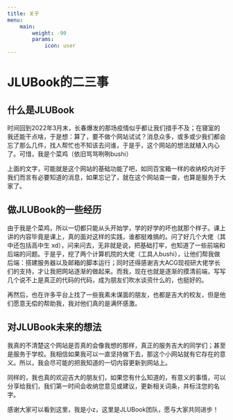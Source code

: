 ```yaml
---
title: 关于
menu:
    main: 
        weight: -90
        params:
            icon: user
---
```


# JLUBook的二三事

## 什么是JLUBook

时间回到2022年3月末，长春爆发的那场疫情似乎都让我们措手不及；在寝室的我还能干点啥，于是想：算了，要不做个网站试试？消息众多，或多或少我们都会忘了那么几件，找人帮忙也不知该去问谁，于是乎，这个网站的想法就植入内心了。可惜，我是个菜鸡（依旧骂骂咧咧bushi）

上面的文字，可能就是这个网站的基础功能了吧，如同百宝箱一样的收纳校内对于我们而言有必要知道的消息，如果忘记了，就在这个网站查一查，也算是服务于大家了。

## 做JLUBook的一些经历

由于我是个菜鸡，所以一切都只能从头开始学，学的好学的坏也就那个样子。课上讲的内容毕竟是课上，真的面对这样的实践，谁都挺难搞的。问了好几个大佬（其中还包括高中生 xd），问来问去，无非就是说，把基础打牢，也知道了一些前端和后端的问题。于是乎，挖了两个计算机院的大佬（工具人bushi），让他们帮我做后端：搭建服务器以及邮箱的脚本运行；同时还得感谢吉大ACG现视研大佬学长们的支持，才让我把网站逐渐的做起来。而我，现在也就是逐渐的摸清前端，写写几个说不上是真正的代码的代码，成为朋友们吹水谈资什么的，也挺好的。

再然后，也在许多平台上找了一些我素未谋面的朋友，也都是吉大的校友，但是他们愿意无偿的帮助我，我对他们真的是满怀感激。

## 对JLUBook未来的想法

我真的不清楚这个网站是否真的会像我想的那样，真正的服务吉大的同学们；甚至是服务于学校。我相信如果我可以一直坚持做下去，那这个小网站就有它存在的意义。所以，我会尽可能的把我知道的一切内容更新到网站上。

同样的，我也真的欢迎吉大的朋友们，如果您有什么知道的，有意义的事情，可以分享给我们，我们第一时间会收纳您意见或建议，更新相关词条，并标注您的名字。

感谢大家可以看到这里，我是小z，这里是JLUBook团队，愿与大家共同进步！